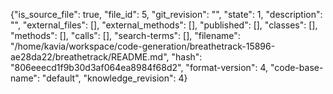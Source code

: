 {"is_source_file": true, "file_id": 5, "git_revision": "", "state": 1, "description": "", "external_files": [], "external_methods": [], "published": [], "classes": [], "methods": [], "calls": [], "search-terms": [], "filename": "/home/kavia/workspace/code-generation/breathetrack-15896-ae28da22/breathetrack/README.md", "hash": "806eeecd1f9b30d3af064ea8984f68d2", "format-version": 4, "code-base-name": "default", "knowledge_revision": 4}
